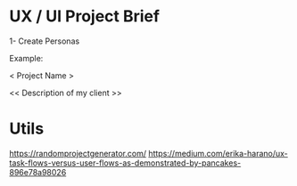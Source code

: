 # UX / UI Project Brief

1- Create Personas

Example:

< Project Name >

<< Description of my client >>

# Utils

https://randomprojectgenerator.com/
https://medium.com/erika-harano/ux-task-flows-versus-user-flows-as-demonstrated-by-pancakes-896e78a98026
